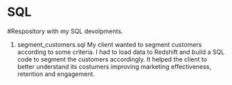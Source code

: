 # SQL
#Respository with my SQL devolpments.

1. segment_customers.sql
My client wanted to segment customers according to some criteria. I had to load data to Redshift and build a SQL code to segment the customers accordingly. It helped the client to better understand its costumers improving marketing effectiveness, retention and engagement.

